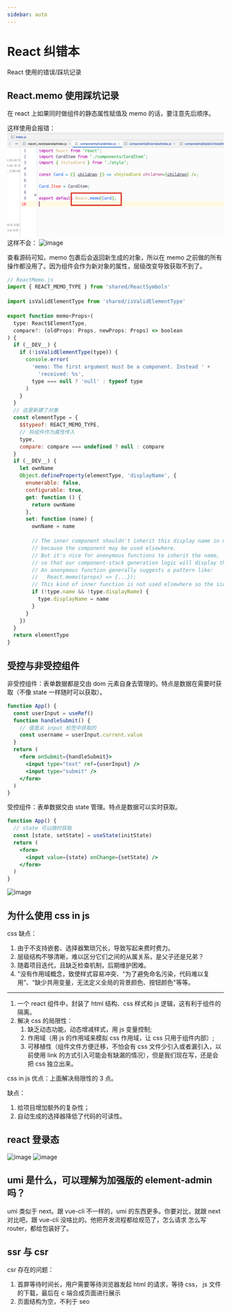 ```yaml
---
sidebar: auto
---
```


# React 纠错本

React 使用的错误/踩坑记录

## React.memo 使用踩坑记录

在 react 上如果同时做组件的静态属性赋值及 memo 的话，要注意先后顺序。

这样使用会报错：
![image](/react/memo-error.png)
这样不会：
![image](/react/memo-success.png)

查看源码可知，memo 包裹后会返回新生成的对象，所以在 memo 之前做的所有操作都没用了。因为组件会作为新对象的属性，层级改变导致获取不到了。

```js
// ReactMemo.js
import { REACT_MEMO_TYPE } from 'shared/ReactSymbols'

import isValidElementType from 'shared/isValidElementType'

export function memo<Props>(
  type: React$ElementType,
  compare?: (oldProps: Props, newProps: Props) => boolean
) {
  if (__DEV__) {
    if (!isValidElementType(type)) {
      console.error(
        'memo: The first argument must be a component. Instead ' +
          'received: %s',
        type === null ? 'null' : typeof type
      )
    }
  }
  // 这里新建了对象
  const elementType = {
    $$typeof: REACT_MEMO_TYPE,
    // 将组件作为属性传入
    type,
    compare: compare === undefined ? null : compare
  }
  if (__DEV__) {
    let ownName
    Object.defineProperty(elementType, 'displayName', {
      enumerable: false,
      configurable: true,
      get: function () {
        return ownName
      },
      set: function (name) {
        ownName = name

        // The inner component shouldn't inherit this display name in most cases,
        // because the component may be used elsewhere.
        // But it's nice for anonymous functions to inherit the name,
        // so that our component-stack generation logic will display their frames.
        // An anonymous function generally suggests a pattern like:
        //   React.memo((props) => {...});
        // This kind of inner function is not used elsewhere so the side effect is okay.
        if (!type.name && !type.displayName) {
          type.displayName = name
        }
      }
    })
  }
  return elementType
}
```

## 受控与非受控组件

非受控组件：表单数据都是交由 dom 元素自身去管理的。特点是数据在需要时获取（不像 state 一样随时可以获取）。

```jsx
function App() {
  const userInput = useRef()
  function handleSubmit() {
    // 值是从 input 标签中获取的
    const username = userInput.current.value
  }
  return (
    <form onSubmit={handleSubmit}>
      <input type="text" ref={userInput} />
      <input type="submit" />
    </form>
  )
}
```

受控组件：表单数据交由 state 管理。特点是数据可以实时获取。

```jsx
function App() {
  // state 可以随时获取
  const [state, setState] = useState(initState)
  return (
    <form>
      <input value={state} onChange={setState} />
    </form>
  )
}
```

![image](/react/shoukong-feishoukong.png)

## 为什么使用 css in js

css 缺点：

1. 由于不支持嵌套、选择器繁琐冗长，导致写起来费时费力。
2. 层级结构不够清晰，难以区分它们之间的从属关系，是父子还是兄弟？
3. 随着项目迭代，且缺乏检查机制，后期维护困难。
4. "没有作用域概念，致使样式容易冲突、“为了避免命名污染，代码难以复用”、“缺少共用变量，无法定义全局的背景颜色、按钮颜色"等等。

---

1. 一个 react 组件中，封装了 html 结构、css 样式和 js 逻辑，这有利于组件的隔离。
2. 解决 css 的局限性：
   1. 缺乏动态功能，动态增减样式，用 js 变量控制;
   2. 作用域（用 js 的作用域来模拟 css 作用域，让 css 只用于组件内部）;
   3. 可移植性（组件文件方便迁移，不怕会有 css 文件少引入或者漏引入，以前使用 link 的方式引入可能会有缺漏的情况），但是我们现在写，还是会把 css 独立出来。

css in js 优点：上面解决局限性的 3 点。

缺点：

1. 给项目增加额外的复杂性；
2. 自动生成的选择器降低了代码的可读性。

## react 登录态

![image](/react/react-login-1.jpg)
![image](/react/react-login-2.jpg)

## umi 是什么，可以理解为加强版的 element-admin 吗？

umi 类似于 next。跟 vue-cli 不一样的，umi 的东西更多。你要对比，就跟 next 对比吧，跟 vue-cli 没啥比的。他把开发流程都给规范了，怎么请求 怎么写 router，都给包装好了。

## ssr 与 csr

csr 存在的问题：

1. 首屏等待时间长，用户需要等待浏览器发起 html 的请求，等待 css， js 文件的下载，最后在 c 端合成页面进行展示
2. 页面结构为空，不利于 seo
